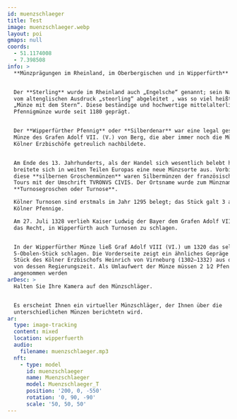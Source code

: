 ```yaml
---
id: muenzschlaeger
title: Test
image: muenzschlaeger.webp
layout: poi
gmaps: null
coords:
  - 51.1174008
  - 7.398508
info: >
  **Münzprägungen im Rheinland, im Oberbergischen und in Wipperfürth**


  Der **Sterling** wurde im Rheinland auch „Engelsche“ genannt; sein Name wurde
  vom altenglischen Ausdruck „steorling“ abgeleitet , was so viel heißt wie
  „Münze mit dem Stern“. Diese beständige und hochwertige mittelalterliche
  Pfennigmünze wurde seit 1180 geprägt.


  Der **Wipperfürther Pfennig** oder **Silberdenar** war eine legal geschlagene
  Münze des Grafen Adolf VII. (V.) von Berg, die aber immer noch die Münzen der
  Kölner Erzbischöfe getreulich nachbildete.


  Am Ende des 13. Jahrhunderts, als der Handel sich wesentlich belebt hatte,
  breitete sich in weiten Teilen Europas eine neue Münzsorte aus. Vorbild für
  diese **silbernen Groschenmünzen** waren Silbermünzen der französischen Stadt
  Tours mit der Umschrift TVRONVS CIVIS. Der Ortsname wurde zum Münznamen:
  **Turnosegroschen oder Turnose**.

  Kölner Turnosen sind erstmals im Jahr 1295 belegt; das Stück galt 3 alte
  Kölner Pfennige.

  Am 27. Juli 1328 verlieh Kaiser Ludwig der Bayer dem Grafen Adolf VIII. (VI.)
  das Recht, in Wipperfürth auch Turnosen zu schlagen.


  In der Wipperfürther Münze ließ Graf Adolf VIII (VI.) um 1320 das seltene
  5-Obolen-Stück schlagen. Die Vorderseite zeigt ein ähnliches Gepräge wie ein
  Stück des Kölner Erzbischofs Heinrich von Virneburg (1302–1332) aus dem Anfang
  von dessen Regierungszeit. Als Umlaufwert der Münze müssen 2 1⁄2 Pfennige
  angenommen werden
arDesc: >
  Halten Sie Ihre Kamera auf den Münzschläger.


  Es erscheint Ihnen ein virtueller Münzschläger, der Ihnen über die
  unterschiedlichen Münzen berichtetn wird.
ar:
  type: image-tracking
  content: mixed
  location: wipperfuerth
  audio:
    filename: muenzschlaeger.mp3
  nft:
    - type: model
      id: muenzschlaeger
      name: Muenzschlaeger
      model: Muenzschlaeger_T
      position: '200, 0, -550'
      rotation: '0, 90, -90'
      scale: '50, 50, 50'
---
```


